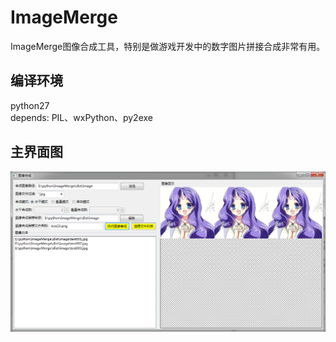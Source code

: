 # ImageMerge
ImageMerge图像合成工具，特别是做游戏开发中的数字图片拼接合成非常有用。

## 编译环境
python27  
depends: PIL、wxPython、py2exe

## 主界面图
![ImageMerge 界面](https://github.com/clouddreamfly/ImageMerge/blob/master/doc/sample.png)